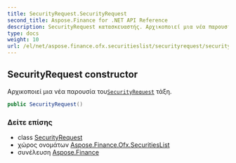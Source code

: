 ```yaml
---
title: SecurityRequest.SecurityRequest
second_title: Aspose.Finance for .NET API Reference
description: SecurityRequest κατασκευαστής. Αρχικοποιεί μια νέα παρουσία τουSecurityRequest τάξη.
type: docs
weight: 10
url: /el/net/aspose.finance.ofx.securitieslist/securityrequest/securityrequest/
---
```

## SecurityRequest constructor

Αρχικοποιεί μια νέα παρουσία του[`SecurityRequest`](../) τάξη.

```csharp
public SecurityRequest()
```

### Δείτε επίσης

* class [SecurityRequest](../)
* χώρος ονομάτων [Aspose.Finance.Ofx.SecuritiesList](../../securityrequest/)
* συνέλευση [Aspose.Finance](../../../)


